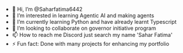 - 👋 Hi, I’m @Saharfatima6442
- 👀 I’m interested in learning Agentic AI and making agents
- 🌱 I’m currently learning Python and have already learnt Typescript
- 💞️ I’m looking to collaborate on governor initiative program
- 📫 How to reach me Discord just search my name 'Sahar Fatima'
- ⚡ Fun fact: Done with many projects for enhancing my portfolio

<!---
Saharfatima6442/Saharfatima6442 is a ✨ special ✨ repository because its `README.md` (this file) appears on your GitHub profile.
You can click the Preview link to take a look at your changes.
--->
